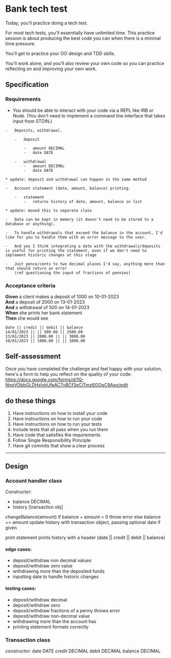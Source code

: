 # Bank tech test

Today, you'll practice doing a tech test.

For most tech tests, you'll essentially have unlimited time. This practice session is about producing the best code you can when there is a minimal time pressure.

You'll get to practice your OO design and TDD skills.

You'll work alone, and you'll also review your own code so you can practice reflecting on and improving your own work.

## Specification

### Requirements

-   You should be able to interact with your code via a REPL like IRB or Node. (You don't need to implement a command line interface that takes input from STDIN.)

```
-   Deposits, withdrawal.

    -   deposit

        -   amount DECIMAL
        -   date DATE

    -   withdrawal
        -   amount DECIMAL
        -   date DATE

* update: deposit and withdrawal can happen in the same method

-   Account statement (date, amount, balance) printing.

    -   statement
        -   returns history of date, amount, balance in list

* update: moved this to separate class

-   Data can be kept in memory (it doesn't need to be stored to a database or anything).

-   To handle withdrawals that exceed the balance in the account, I'd like for you to handle them with an error message to the user.

-   And yes I think integrating a date with the withdrawals/deposits is useful for printing the statement, even if we don't need to implement historic changes at this stage

-   Just pence/cents to two decimal places I'd say, anything more than that should return an error
    (ref questioning the input of fractions of pennies)
```

### Acceptance criteria

**Given** a client makes a deposit of 1000 on 10-01-2023  
**And** a deposit of 2000 on 13-01-2023  
**And** a withdrawal of 500 on 14-01-2023  
**When** she prints her bank statement  
**Then** she would see

```
date || credit || debit || balance
14/01/2023 || || 500.00 || 2500.00
13/01/2023 || 2000.00 || || 3000.00
10/01/2023 || 1000.00 || || 1000.00
```

## Self-assessment

Once you have completed the challenge and feel happy with your solution, here's a form to help you reflect on the quality of your code: https://docs.google.com/forms/d/1Q-NnqVObbGLDHxlvbUfeAC7yBCf3eCjTmz6GOqC9Aeo/edit

## do these things

1. Have instructions on how to install your code
2. Have instructions on how to run your code
3. Have instructions on how to run your tests
4. Include tests that all pass when you run them
5. Have code that satisfies the requirements
6. Follow Single Responsibility Principle
7. Have git commits that show a clear process

---

## Design

### Account handler class

Constructor:

-   balance DECIMAL
-   history [transaction obj]

changeBalance(amount)
if balance + amount < 0 throw error
else balance += amount
update history with transaction object, passing optional date if given

print statement
prints history with a header (date || credit || debit || balance)

#### edge cases:

-   deposit/withdraw non decimal values
-   deposit/withdraw zero value
-   withdrawing more than the deposited funds
-   inputting date to handle historic changes

#### testing cases:

-   deposit/withdraw decimal
-   deposit/withdraw zero
-   deposit/withdraw fractions of a penny throws error
-   deposit/withdraw non-decimal value
-   withdrawing more than the account has
-   printing statement formats correctly

### Transaction class

constructor:
date DATE
credit DECIMAL
debit DECIMAL
balance DECIMAL
